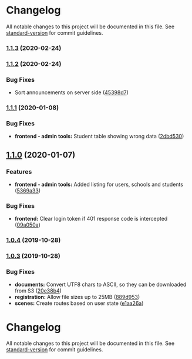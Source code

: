 # Changelog

All notable changes to this project will be documented in this file. See [standard-version](https://github.com/conventional-changelog/standard-version) for commit guidelines.

### [1.1.3](https://github.com/gergof/siteMiculbilingv/compare/v1.1.2...v1.1.3) (2020-02-24)

### [1.1.2](https://github.com/gergof/siteMiculbilingv/compare/v1.1.1...v1.1.2) (2020-02-24)


### Bug Fixes

* Sort announcements on server side ([45398d7](https://github.com/gergof/siteMiculbilingv/commit/45398d79630b9c91743e277360cb8305454f4a62))

### [1.1.1](https://github.com/gergof/siteMiculbilingv/compare/v1.1.0...v1.1.1) (2020-01-08)


### Bug Fixes

* **frontend - admin tools:** Student table showing wrong data ([2dbd530](https://github.com/gergof/siteMiculbilingv/commit/2dbd5307e948f2c0074bd1d3fdb06802c034b94e))

## [1.1.0](https://github.com/gergof/siteMiculbilingv/compare/v1.0.4...v1.1.0) (2020-01-07)


### Features

* **frontend - admin tools:** Added listing for users, schools and students ([5369a33](https://github.com/gergof/siteMiculbilingv/commit/5369a33f173d3a7070c7d19c73fcbb8d1a38febb))


### Bug Fixes

* **frontend:** Clear login token if 401 response code is intercepted ([09a050a](https://github.com/gergof/siteMiculbilingv/commit/09a050a6e2c1a0f3929882382d2f1d91cbb7f40b))

### [1.0.4](https://github.com/gergof/siteMiculbilingv/compare/v1.0.3...v1.0.4) (2019-10-28)

### [1.0.3](https://github.com/gergof/siteMiculbilingv/compare/v1.0.2...v1.0.3) (2019-10-28)


### Bug Fixes

* **documents:** Convert UTF8 chars to ASCII, so they can be downloaded from S3 ([20e38b4](https://github.com/gergof/siteMiculbilingv/commit/20e38b47b8881b6066de7f17080737ae8a767c56))
* **registration:** Allow file sizes up to 25MB ([889d953](https://github.com/gergof/siteMiculbilingv/commit/889d953d9839697d3e28b3872d6d2934c687ab4d))
* **scenes:** Create routes based on user state ([e1aa26a](https://github.com/gergof/siteMiculbilingv/commit/e1aa26a48ba2f73dd486b1ba79f7d66b7b71293b))

# Changelog

All notable changes to this project will be documented in this file. See [standard-version](https://github.com/conventional-changelog/standard-version) for commit guidelines.
